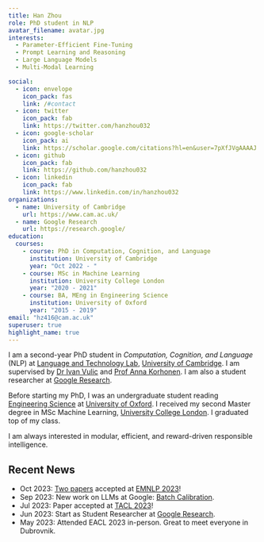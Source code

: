 ```yaml
---
title: Han Zhou
role: PhD student in NLP
avatar_filename: avatar.jpg
interests:
  - Parameter-Efficient Fine-Tuning
  - Prompt Learning and Reasoning 
  - Large Language Models
  - Multi-Modal Learning

social:
  - icon: envelope
    icon_pack: fas
    link: /#contact
  - icon: twitter
    icon_pack: fab
    link: https://twitter.com/hanzhou032
  - icon: google-scholar
    icon_pack: ai
    link: https://scholar.google.com/citations?hl=en&user=7pXfJVgAAAAJ
  - icon: github
    icon_pack: fab
    link: https://github.com/hanzhou032
  - icon: linkedin
    icon_pack: fab
    link: https://www.linkedin.com/in/hanzhou032
organizations:
  - name: University of Cambridge
    url: https://www.cam.ac.uk/
  - name: Google Research
    url: https://research.google/
education:
  courses:
    - course: PhD in Computation, Cognition, and Language
      institution: University of Cambridge
      year: "Oct 2022 - "
    - course: MSc in Machine Learning
      institution: University College London
      year: "2020 - 2021"
    - course: BA, MEng in Engineering Science
      institution: University of Oxford
      year: "2015 - 2019"
email: "hz416@cam.ac.uk"
superuser: true
highlight_name: true
---
```

I am a second-year PhD student in *Computation, Cognition, and Language* (NLP) at [Language and Technology Lab](https://ltl.mmll.cam.ac.uk/), [University of Cambridge](https://www.cam.ac.uk/). I am supervised by [Dr Ivan Vulic](https://sites.google.com/site/ivanvulic/) and [Prof Anna Korhonen](https://sites.google.com/site/annakorhonen/). I am also a student researcher at [Google Research](https://research.google/).

Before starting my PhD, I was an undergraduate student reading [Engineering Science](https://eng.ox.ac.uk/) at [University of Oxford](https://www.ox.ac.uk/). I received my second Master degree in MSc Machine Learning, [University College London](https://www.ucl.ac.uk/). I graduated top of my class.

I am always interested in modular, efficient, and reward-driven responsible intelligence. 

## Recent News
  - Oct 2023: [Two papers](https://arxiv.org/abs/2310.12774) accepted at [EMNLP 2023](https://2023.emnlp.org/)!
  - Sep 2023: New work on LLMs at Google: [Batch Calibration](https://arxiv.org/abs/2309.17249).
  - Jul 2023: Paper accepted at [TACL 2023](https://transacl.org/index.php/tacl)!
  - Jun 2023: Start as Student Researcher at [Google Research](https://research.google/).
  - May 2023: Attended EACL 2023 in-person. Great to meet everyone in Dubrovnik.

